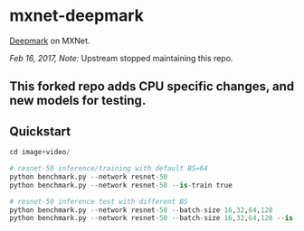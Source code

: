# mxnet-deepmark

[Deepmark](https://github.com/DeepMark/deepmark) on MXNet.

*Feb 16, 2017, Note:* Upstream stopped maintaining this repo.

This forked repo adds CPU specific changes, and new models for testing.
---
## Quickstart

```python
cd image+video/

# resnet-50 inference/training with default BS=64
python benchmark.py --network resnet-50
python benchmark.py --network resnet-50 --is-train true

# resnet-50 inference test with different BS
python benchmark.py --network resnet-50 --batch-size 16,32,64,128
python benchmark.py --network resnet-50 --batch-size 16,32,64,128 --is-train true

```
